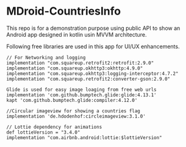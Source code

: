 # MDroid-CountriesInfo
This repo is for a demonstration purpose using public API to show an Android app designed in kotlin usin MVVM architecture.

Following free libraries are used in this app for UI/UX enhancements.

    // For Networking and logging
    implementation "com.squareup.retrofit2:retrofit:2.9.0"
    implementation "com.squareup.okhttp3:okhttp:4.9.0"
    implementation "com.squareup.okhttp3:logging-interceptor:4.7.2"
    implementation "com.squareup.retrofit2:converter-gson:2.9.0"

    Glide is used for easy image loaging from free web urls
    implementation 'com.github.bumptech.glide:glide:4.13.1'
    kapt 'com.github.bumptech.glide:compiler:4.12.0'

    //Circular imageview for showing a countries flag
    implementation 'de.hdodenhof:circleimageview:3.1.0'

    // Lottie dependency for animations
    def lottieVersion = "3.4.0"
    implementation "com.airbnb.android:lottie:$lottieVersion"

